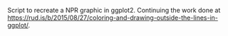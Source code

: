 Script to recreate a NPR graphic in ggplot2. Continuing the work done at https://rud.is/b/2015/08/27/coloring-and-drawing-outside-the-lines-in-ggplot/.

